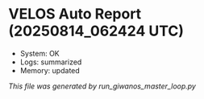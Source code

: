 # VELOS Auto Report (20250814_062424 UTC)

- System: OK
- Logs: summarized
- Memory: updated

_This file was generated by run_giwanos_master_loop.py_